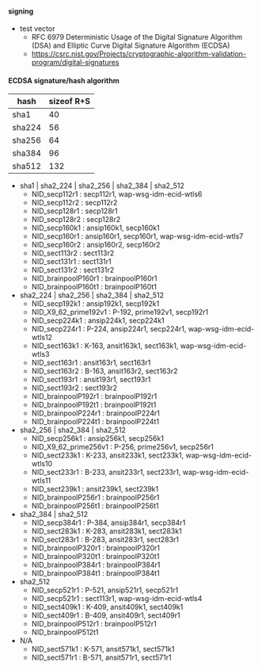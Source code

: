 #### signing
* test vector
  * RFC 6979 Deterministic Usage of the Digital Signature Algorithm (DSA) and Elliptic Curve Digital Signature Algorithm (ECDSA)
  * https://csrc.nist.gov/Projects/cryptographic-algorithm-validation-program/digital-signatures

#### ECDSA signature/hash algorithm

| hash   | sizeof R+S |
|   --   |     --     |
| sha1   | 40         |
| sha224 | 56         |
| sha256 | 64         |
| sha384 | 96         |
| sha512 | 132        |


- sha1 | sha2_224 | sha2_256 | sha2_384 | sha2_512
  - NID_secp112r1 : secp112r1, wap-wsg-idm-ecid-wtls6
  - NID_secp112r2 : secp112r2
  - NID_secp128r1 : secp128r1
  - NID_secp128r2 : secp128r2
  - NID_secp160k1 : ansip160k1, secp160k1
  - NID_secp160r1 : ansip160r1, secp160r1, wap-wsg-idm-ecid-wtls7
  - NID_secp160r2 : ansip160r2, secp160r2
  - NID_sect113r2 : sect113r2
  - NID_sect131r1 : sect131r1
  - NID_sect131r2 : sect131r2
  - NID_brainpoolP160r1 : brainpoolP160r1
  - NID_brainpoolP160t1 : brainpoolP160t1
- sha2_224 | sha2_256 | sha2_384 | sha2_512
  - NID_secp192k1 : ansip192k1, secp192k1
  - NID_X9_62_prime192v1 : P-192, prime192v1, secp192r1
  - NID_secp224k1 : ansip224k1, secp224k1
  - NID_secp224r1 : P-224, ansip224r1, secp224r1, wap-wsg-idm-ecid-wtls12
  - NID_sect163k1 : K-163, ansit163k1, sect163k1, wap-wsg-idm-ecid-wtls3
  - NID_sect163r1 : ansit163r1, sect163r1
  - NID_sect163r2 : B-163, ansit163r2, sect163r2
  - NID_sect193r1 : ansit193r1, sect193r1
  - NID_sect193r2 : sect193r2
  - NID_brainpoolP192r1 : brainpoolP192r1
  - NID_brainpoolP192t1 : brainpoolP192t1
  - NID_brainpoolP224r1 : brainpoolP224r1
  - NID_brainpoolP224t1 : brainpoolP224t1
- sha2_256 | sha2_384 | sha2_512
  - NID_secp256k1 : ansip256k1, secp256k1
  - NID_X9_62_prime256v1 : P-256, prime256v1, secp256r1
  - NID_sect233k1 : K-233, ansit233k1, sect233k1, wap-wsg-idm-ecid-wtls10
  - NID_sect233r1 : B-233, ansit233r1, sect233r1, wap-wsg-idm-ecid-wtls11
  - NID_sect239k1 : ansit239k1, sect239k1
  - NID_brainpoolP256r1 : brainpoolP256r1
  - NID_brainpoolP256t1 : brainpoolP256t1
- sha2_384 | sha2_512
  - NID_secp384r1 : P-384, ansip384r1, secp384r1
  - NID_sect283k1 : K-283, ansit283k1, sect283k1
  - NID_sect283r1 : B-283, ansit283r1, sect283r1
  - NID_brainpoolP320r1 : brainpoolP320r1
  - NID_brainpoolP320t1 : brainpoolP320t1
  - NID_brainpoolP384r1 : brainpoolP384r1
  - NID_brainpoolP384t1 : brainpoolP384t1
- sha2_512
  - NID_secp521r1 : P-521, ansip521r1, secp521r1
  - NID_secp521r1 : sect113r1, wap-wsg-idm-ecid-wtls4
  - NID_sect409k1 : K-409, ansit409k1, sect409k1
  - NID_sect409r1 : B-409, ansit409r1, sect409r1
  - NID_brainpoolP512r1 : brainpoolP512r1
  - NID_brainpoolP512t1
- N/A
  - NID_sect571k1 : K-571, ansit571k1, sect571k1
  - NID_sect571r1 : B-571, ansit571r1, sect571r1

